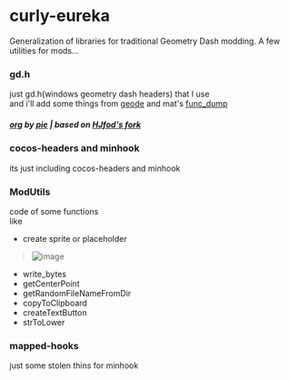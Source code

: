 # curly-eureka
Generalization of libraries for traditional Geometry Dash modding.
A few utilities for mods...
### gd.h
just gd.h(windows geometry dash headers) that I use
</br>and i'll add some things from [geode](https://github.com/geode-sdk/geode/tree/main/bindings) and mat's [func_dump](https://github.com/matcool/re-scripts/blob/main/func_dump.txt)
##### [org](https://github.com/poweredbypie/gd.h) by [pie](https://github.com/poweredbypie) | based on [HJfod's fork](https://github.com/HJfod/gd.h)
### cocos-headers and minhook
its just including cocos-headers and minhook
### ModUtils
code of some functions<br>
like<br>
 - create sprite or placeholder
 > ![image](https://user-images.githubusercontent.com/90561697/227592296-14e3952a-d639-4c2b-a8da-926ec24d1923.png)
 - write_bytes
 - getCenterPoint
 - getRandomFileNameFromDir
 - copyToClipboard
 - createTextButton
 - strToLower

### mapped-hooks
just some stolen thins for minhook
